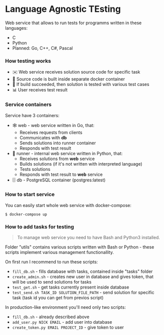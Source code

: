 # Language Agnostic TEsting

Web service that allows to run tests for programms written in these languages:

* C
* Python
* Planned: Go, C++, C#, Pascal

### How testing works

* ✉️ Web service receives solution source code for specific task
* 🔨 Source code is built inside separate docker container
* 🧪 If build succeeded, then solution is tested with various test cases
* 📊 User receives test result

### Service containers

Service have 3 containers:

* 🕸 web - web service written in Go, that:
	* Receives requests from clients
	* Communicates with **db**
	* Sends solutions into runner container
	* Responds with test result
* 🏃 runner - internal web service written in Python, that:
	* Receives solutions from **web** service
	* Builds solutions (if it's not written with interpreted language)
	* Tests solutions
	* Responds with test result to **web** service
* 🗄 db - PostgreSQL container (postgres:latest)

### How to start service

You can easily start whole web service with docker-compose:

```
$ docker-compose up
```

### How to add tasks for testing

> To manage web service you need to have Bash and Python3 installed.

Folder "utils" contains various scripts written with Bash or Python - these scripts implement various management functionallity.

On first run I recommend to run these scripts:

* `fill_db.sh` - fills database with tasks, contained inside "tasks" folder
* `create_admin.sh` - creates new user in database and gives token, that will be used to send solutions for tasks
* `test_get.sh` - get tasks currently present inside database
* `test_send.sh TASK_ID SOLUTION_FILE_PATH` - send solution for specific task (task id you can get from previos script)

In production-like environment you'll need only two scripts:

* `fill_db.sh` - already described above
* `add_user.py NICK EMAIL` - add user into database
* `create_token.py EMAIL PROJECT_ID` - give token to user
